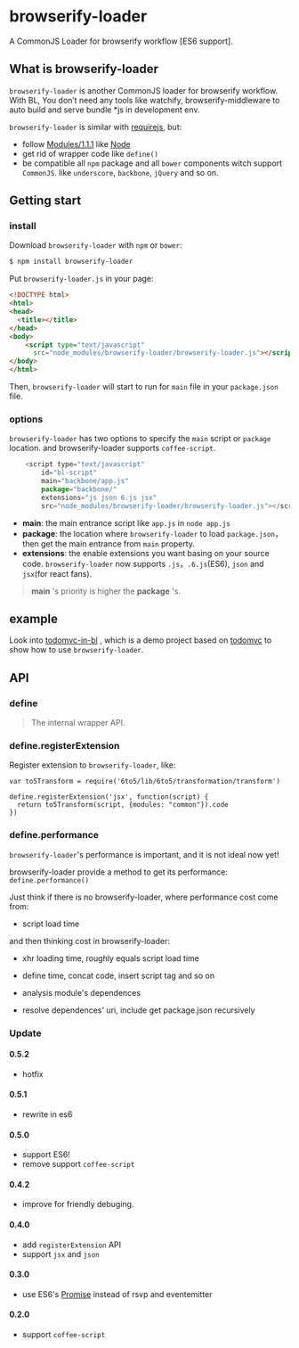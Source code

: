 browserify-loader
=================

A CommonJS Loader for browserify workflow [ES6 support].


## What is browserify-loader

`browserify-loader` is another CommonJS loader for  browserify workflow. With BL, You don’t need  any tools  like watchify, browserify-middleware to auto build and serve bundle *js in development env.

`browserify-loader` is similar  with [requirejs](http://requirejs.org/), but:

- follow [Modules/1.1.1](http://wiki.commonjs.org/wiki/Modules/1.1.1) like [Node](http://nodejs.org/)
- get rid of wrapper code like `define()`
- be compatible all `npm` package  and  all `bower` components witch support `CommonJS`. like `underscore`, `backbone`, `jQuery` and so on.

## Getting start

### install

Download `browserify-loader`  with `npm` or  `bower`:

```bash
$ npm install browserify-loader
```  

Put  `browserify-loader.js` in your page:

```html
<!DOCTYPE html>
<html>
<head>
  <title></title>
</head>
<body>
    <script type="text/javascript"
      src="node_modules/browserify-loader/browserify-loader.js"></script>
</body>
</html>
```

Then, `browserify-loader` will start to run for `main` file in your `package.json` file.

### options

`browserify-loader` has two options to specify the `main` script or `package` location. and browserify-loader supports `coffee-script`.

```javascript
    <script type="text/javascript"
        id="bl-script"
        main="backbone/app.js"
        package="backbone/"
        extensions="js json 6.js jsx"
        src="node_modules/browserify-loader/browserify-loader.js"></script>
```

- **main**: the main entrance script like `app.js` in `node app.js`
-  **package**:  the location where `browserify-loader` to load `package.json`， then get the main entrance from `main` property.
- **extensions**: the enable extensions you want basing on your source code.  `browserify-loader` now supports `.js`，`.6.js`(ES6), `json` and `jsx`(for react fans).

>  **main** 's  priority is higher the **package** 's.

## example

Look into [todomvc-in-bl](https://github.com/island205/todomvc-in-bl) , which is a demo project based on [todomvc](https://github.com/tastejs/todomvc) to show how to use `browserify-loader`.

## API

### define

> The internal wrapper API.

### define.registerExtension

Register extension to `browserify-loader`, like:

```
var to5Transform = require('6to5/lib/6to5/transformation/transform')

define.registerExtension('jsx', function(script) {
  return to5Transform(script, {modules: "common"}).code
})
```

### define.performance

`browserify-loader`'s performance is important, and it is not ideal now yet!

browserify-loader provide  a method to get its performance: `define.performance()`

Just think if there is no browserify-loader, where performance cost come from:

- script load time

and then thinking cost in browserify-loader: 

- xhr loading time,  roughly equals script load time

- define time, concat code, insert script tag and so on

- analysis module's dependences

- resolve dependences' uri, include get package.json recursively

### Update

#### 0.5.2

- hotfix

#### 0.5.1

- rewrite in es6

#### 0.5.0

- support ES6!
- remove support `coffee-script`

#### 0.4.2

- improve for friendly debuging. 

#### 0.4.0

- add `registerExtension` API
- support `jsx` and `json`

#### 0.3.0

- use ES6's [Promise](https://developer.mozilla.org/en-US/docs/Web/JavaScript/Reference/Global_Objects/Promise) instead of rsvp and eventemitter

#### 0.2.0

- support `coffee-script`





